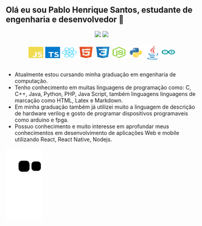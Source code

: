 ## Olá eu sou Pablo Henrique Santos, estudante de engenharia e desenvolvedor 👋
<div align="center">
  <a href="https://github.com/pablohsgc"></a>
  <img height="180em" src="https://github-readme-stats.vercel.app/api?username=pablohsgc&show_icons=true&theme=dracula&include_all_commits=true&count_private=true"/>
  <img height="180em" src="https://github-readme-stats.vercel.app/api/top-langs/?username=pablohsgc&layout=compact&langs_count=7&theme=dracula"/>
</div>
  
<div style="display: inline_block;" align="center"><br>
  <img align="center" alt="Pablo-Js" height="30" width="40" src="https://raw.githubusercontent.com/devicons/devicon/master/icons/javascript/javascript-plain.svg">
  <img align="center" alt="Pablo-Ts" height="30" width="40" src="https://raw.githubusercontent.com/devicons/devicon/master/icons/typescript/typescript-plain.svg">
  <img align="center" alt="Pablo-React" height="30" width="40" src="https://raw.githubusercontent.com/devicons/devicon/master/icons/react/react-original.svg">
  <img align="center" alt="Pablo-HTML" height="30" width="40" src="https://raw.githubusercontent.com/devicons/devicon/master/icons/html5/html5-original.svg">
  <img align="center" alt="Pablo-CSS" height="30" width="40" src="https://raw.githubusercontent.com/devicons/devicon/master/icons/css3/css3-original.svg">
  <img align="center" alt="Pablo-CSS" height="30" width="40" src="https://github.com/devicons/devicon/blob/master/icons/nodejs/nodejs-plain.svg">
  <img align="center" alt="Pablo-Python" height="30" width="40" src="https://raw.githubusercontent.com/devicons/devicon/master/icons/python/python-original.svg">
  <img align="center" alt="Pablo-Javaeight="30" width="40" src="https://github.com/devicons/devicon/blob/master/icons/java/java-original.svg">
  <img align="center" alt="Pablo-Arduino" height="25" width="35" src="https://github.com/devicons/devicon/blob/master/icons/arduino/arduino-original.svg">
</div>


  ##
  
- Atualmente estou cursando minha graduação em engenharia de computação.
- Tenho conhecimento em muitas linguagens de programação como: C, C++, Java, Python, PHP, Java Script, também linguagens linguagens de marcação como HTML, Latex e Markdown.
- Em minha graduação também já utilizei muito a linguagem de descrição de hardware verilog e gosto de programar dispositivos programaveis como arduino e fpga.
- Possuo conhecimento e muito interesse em aprofundar meus conhecimentos em desenvolvimento de aplicações Web e mobile utilizando React, React Native, Nodejs. 

![Snake animation](https://github.com/rafaballerini/rafaballerini/blob/output/github-contribution-grid-snake.svg)
